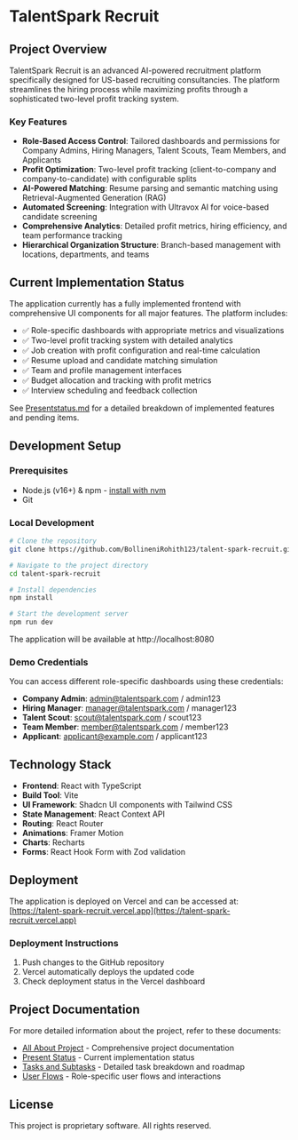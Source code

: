 # TalentSpark Recruit

## Project Overview

TalentSpark Recruit is an advanced AI-powered recruitment platform specifically designed for US-based recruiting consultancies. The platform streamlines the hiring process while maximizing profits through a sophisticated two-level profit tracking system.

### Key Features

- **Role-Based Access Control**: Tailored dashboards and permissions for Company Admins, Hiring Managers, Talent Scouts, Team Members, and Applicants
- **Profit Optimization**: Two-level profit tracking (client-to-company and company-to-candidate) with configurable splits
- **AI-Powered Matching**: Resume parsing and semantic matching using Retrieval-Augmented Generation (RAG)
- **Automated Screening**: Integration with Ultravox AI for voice-based candidate screening
- **Comprehensive Analytics**: Detailed profit metrics, hiring efficiency, and team performance tracking
- **Hierarchical Organization Structure**: Branch-based management with locations, departments, and teams

## Current Implementation Status

The application currently has a fully implemented frontend with comprehensive UI components for all major features. The platform includes:

- ✅ Role-specific dashboards with appropriate metrics and visualizations
- ✅ Two-level profit tracking system with detailed analytics
- ✅ Job creation with profit configuration and real-time calculation
- ✅ Resume upload and candidate matching simulation
- ✅ Team and profile management interfaces
- ✅ Budget allocation and tracking with profit metrics
- ✅ Interview scheduling and feedback collection

See [Presentstatus.md](./Presentstatus.md) for a detailed breakdown of implemented features and pending items.

## Development Setup

### Prerequisites

- Node.js (v16+) & npm - [install with nvm](https://github.com/nvm-sh/nvm#installing-and-updating)
- Git

### Local Development

```sh
# Clone the repository
git clone https://github.com/BollineniRohith123/talent-spark-recruit.git

# Navigate to the project directory
cd talent-spark-recruit

# Install dependencies
npm install

# Start the development server
npm run dev
```

The application will be available at http://localhost:8080

### Demo Credentials

You can access different role-specific dashboards using these credentials:

- **Company Admin**: admin@talentspark.com / admin123
- **Hiring Manager**: manager@talentspark.com / manager123
- **Talent Scout**: scout@talentspark.com / scout123
- **Team Member**: member@talentspark.com / member123
- **Applicant**: applicant@example.com / applicant123

## Technology Stack

- **Frontend**: React with TypeScript
- **Build Tool**: Vite
- **UI Framework**: Shadcn UI components with Tailwind CSS
- **State Management**: React Context API
- **Routing**: React Router
- **Animations**: Framer Motion
- **Charts**: Recharts
- **Forms**: React Hook Form with Zod validation

## Deployment

The application is deployed on Vercel and can be accessed at:
[https://talent-spark-recruit.vercel.app](https://talent-spark-recruit.vercel.app)

### Deployment Instructions

1. Push changes to the GitHub repository
2. Vercel automatically deploys the updated code
3. Check deployment status in the Vercel dashboard

## Project Documentation

For more detailed information about the project, refer to these documents:

- [All About Project](./allaboutproject.md) - Comprehensive project documentation
- [Present Status](./Presentstatus.md) - Current implementation status
- [Tasks and Subtasks](./tasks-and-subtasks.md) - Detailed task breakdown and roadmap
- [User Flows](./flows.md) - Role-specific user flows and interactions

## License

This project is proprietary software. All rights reserved.
